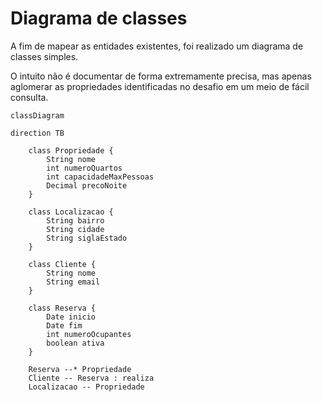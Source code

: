 # Diagrama de classes

A fim de mapear as entidades existentes, foi realizado um diagrama de classes simples.

O intuito não é documentar de forma extremamente precisa, mas apenas aglomerar as propriedades identificadas no desafio em um meio de fácil consulta. 


```mermaid
classDiagram

direction TB

    class Propriedade {
	    String nome
	    int numeroQuartos
	    int capacidadeMaxPessoas
	    Decimal precoNoite
    }

    class Localizacao {
	    String bairro
	    String cidade
	    String siglaEstado
    }

    class Cliente {
	    String nome
        String email
    }

    class Reserva {
	    Date inicio
	    Date fim
	    int numeroOcupantes
        boolean ativa
    }

    Reserva --* Propriedade
    Cliente -- Reserva : realiza
    Localizacao -- Propriedade
```